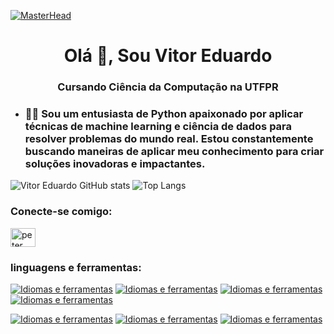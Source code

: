[![MasterHead](https://colegioplanck.com.br/wp-content/uploads/2021/06/Colegio-Planck-Profissao-programador-o-que-faz-esse-profissional-tao-disputado-no-mercado-arte-Autores-Grupo-S2-Marketing-Freepik.jpg)]()

<h1 align="center">Olá  👋, Sou Vitor Eduardo</h1>
<h3 align="center">Cursando Ciência da Computação na UTFPR</h3>

- ### 👨‍💻 Sou um entusiasta de Python apaixonado por aplicar técnicas de machine learning e ciência de dados para resolver problemas do mundo real. Estou constantemente buscando maneiras de aplicar meu conhecimento para criar soluções inovadoras e impactantes.

![Vitor Eduardo GitHub stats](https://github-readme-stats.vercel.app/api?username=VitorEduardoLimaKenor)
![Top Langs](https://github-readme-stats.vercel.app/api/top-langs/?username=VitorEduardoLimaKenor)

<h3 align="left">Conecte-se comigo:</h3>
<p align="left">

<a href="https://linkedin.com/in/vitor-eduardo-de-lima-kenor-803464273" target="blank"><img align="center" src="https://raw.githubusercontent.com/rahuldkjain/github-profile-readme-generator/master/src/images/icons/Social/linked-in-alt.svg" alt="peter kimanzi" height="30" width="40" /></a>
</p>
<h3 align="left">linguagens e ferramentas:</h3>

[![Idiomas e ferramentas](https://img.shields.io/badge/Python-3776AB?style=for-the-badge&logo=python&logoColor=white)](https://www.python.org/)
[![Idiomas e ferramentas](https://img.shields.io/badge/Colab-F9AB00?style=for-the-badge&logo=googlecolab&color=525252)](https://colab.google/)
[![Idiomas e ferramentas](https://img.shields.io/badge/Visual_Studio_Code-0078D4?style=for-the-badge&logo=visual%20studio%20code&logoColor=white)](https://code.visualstudio.com/)
[![Idiomas e ferramentas](https://img.shields.io/badge/GIT-E44C30?style=for-the-badge&logo=git&logoColor=white)](https://git-scm.com/)

[![Idiomas e ferramentas](https://img.shields.io/badge/TensorFlow-FF6F00?style=for-the-badge&logo=tensorflow&logoColor=white)](https://www.tensorflow.org/?hl=pt-br)
[![Idiomas e ferramentas](https://img.shields.io/badge/MySQL-005C84?style=for-the-badge&logo=mysql&logoColor=white)](https://www.mysql.com/)
[![Idiomas e ferramentas](https://img.shields.io/badge/Trello-0052CC?style=for-the-badge&logo=trello&logoColor=white)](https://trello.com/home)
